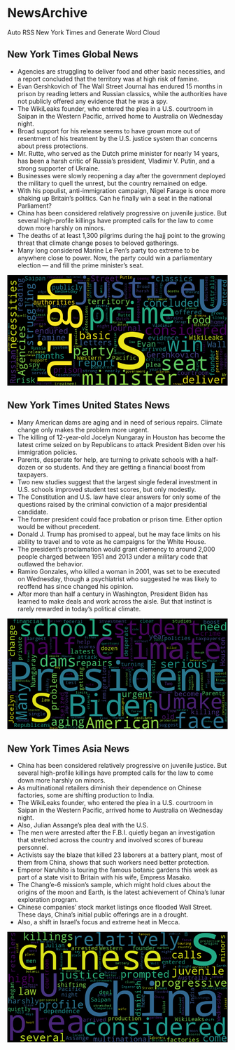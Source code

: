 # NewsArchive
Auto RSS New York Times and Generate Word Cloud

## New York Times Global News
* Agencies are struggling to deliver food and other basic necessities, and a report concluded that the territory was at high risk of famine.
* Evan Gershkovich of The Wall Street Journal has endured 15 months in prison by reading letters and Russian classics, while the authorities have not publicly offered any evidence that he was a spy.
* The WikiLeaks founder, who entered the plea in a U.S. courtroom in Saipan in the Western Pacific, arrived home to Australia on Wednesday night.
* Broad support for his release seems to have grown more out of resentment of his treatment by the U.S. justice system than concerns about press protections.
* Mr. Rutte, who served as the Dutch prime minister for nearly 14 years, has been a harsh critic of Russia’s president, Vladimir V. Putin, and a strong supporter of Ukraine.
* Businesses were slowly reopening a day after the government deployed the military to quell the unrest, but the country remained on edge.
* With his populist, anti-immigration campaign, Nigel Farage is once more shaking up Britain’s politics. Can he finally win a seat in the national Parliament?
* China has been considered relatively progressive on juvenile justice. But several high-profile killings have prompted calls for the law to come down more harshly on minors.
* The deaths of at least 1,300 pilgrims during the hajj point to the growing threat that climate change poses to beloved gatherings.
* Many long considered Marine Le Pen’s party too extreme to be anywhere close to power. Now, the party could win a parliamentary election — and fill the prime minister’s seat.

![Global](./global.png)
## New York Times United States News
* Many American dams are aging and in need of serious repairs. Climate change only makes the problem more urgent.
* The killing of 12-year-old Jocelyn Nungaray in Houston has become the latest crime seized on by Republicans to attack President Biden over his immigration policies.
* Parents, desperate for help, are turning to private schools with a half-dozen or so students. And they are getting a financial boost from taxpayers.
* Two new studies suggest that the largest single federal investment in U.S. schools improved student test scores, but only modestly.
* The Constitution and U.S. law have clear answers for only some of the questions raised by the criminal conviction of a major presidential candidate.
* The former president could face probation or prison time. Either option would be without precedent.
* Donald J. Trump has promised to appeal, but he may face limits on his ability to travel and to vote as he campaigns for the White House.
* The president’s proclamation would grant clemency to around 2,000 people charged between 1951 and 2013 under a military code that outlawed the behavior.
* Ramiro Gonzales, who killed a woman in 2001, was set to be executed on Wednesday, though a psychiatrist who suggested he was likely to reoffend has since changed his opinion.
* After more than half a century in Washington, President Biden has learned to make deals and work across the aisle. But that instinct is rarely rewarded in today’s political climate.

![US](./usnews.png)
## New York Times Asia News
* China has been considered relatively progressive on juvenile justice. But several high-profile killings have prompted calls for the law to come down more harshly on minors.
* As multinational retailers diminish their dependence on Chinese factories, some are shifting production to India.
* The WikiLeaks founder, who entered the plea in a U.S. courtroom in Saipan in the Western Pacific, arrived home to Australia on Wednesday night.
* Also, Julian Assange’s plea deal with the U.S.
* The men were arrested after the F.B.I. quietly began an investigation that stretched across the country and involved scores of bureau personnel.
* Activists say the blaze that killed 23 laborers at a battery plant, most of them from China, shows that such workers need better protection.
* Emperor Naruhito is touring the famous botanic gardens this week as part of a state visit to Britain with his wife, Empress Masako.
* The Chang’e-6 mission’s sample, which might hold clues about the origins of the moon and Earth, is the latest achievement of China’s lunar exploration program.
* Chinese companies’ stock market listings once flooded Wall Street. These days, China’s initial public offerings are in a drought.
* Also, a shift in Israel’s focus and extreme heat in Mecca.

![Asian](./asian.png)
